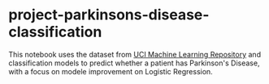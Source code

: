 # project-parkinsons-disease-classification
This notebook uses the dataset from [UCI Machine Learning Repository](http://archive.ics.uci.edu/ml/datasets/Parkinson%27s+Disease+Classification) and classification models to predict whether a patient has Parkinson's Disease, with a focus on modele improvement on Logistic Regression.